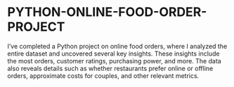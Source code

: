 # PYTHON-ONLINE-FOOD-ORDER-PROJECT

I’ve completed a Python project on online food orders, where I analyzed the entire dataset and uncovered several key insights. These insights include the most orders, customer ratings, purchasing power, and more. The data also reveals details such as whether restaurants prefer online or offline orders, approximate costs for couples, and other relevant metrics.
